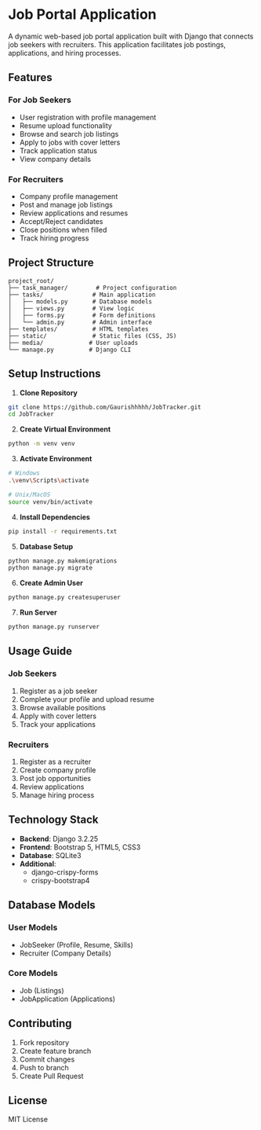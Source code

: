 # Job Portal Application

A dynamic web-based job portal application built with Django that connects job seekers with recruiters. This application facilitates job postings, applications, and hiring processes.

## Features

### For Job Seekers
- User registration with profile management
- Resume upload functionality
- Browse and search job listings
- Apply to jobs with cover letters
- Track application status
- View company details

### For Recruiters
- Company profile management
- Post and manage job listings
- Review applications and resumes
- Accept/Reject candidates
- Close positions when filled
- Track hiring progress

## Project Structure
```
project_root/
├── task_manager/        # Project configuration
├── tasks/              # Main application
│   ├── models.py       # Database models
│   ├── views.py        # View logic
│   ├── forms.py        # Form definitions
│   └── admin.py        # Admin interface
├── templates/          # HTML templates
├── static/             # Static files (CSS, JS)
├── media/             # User uploads
└── manage.py          # Django CLI
```

## Setup Instructions

1. **Clone Repository**
```bash
git clone https://github.com/Gaurishhhhh/JobTracker.git
cd JobTracker
```

2. **Create Virtual Environment**
```bash
python -m venv venv
```

3. **Activate Environment**
```bash
# Windows
.\venv\Scripts\activate

# Unix/MacOS
source venv/bin/activate
```

4. **Install Dependencies**
```bash
pip install -r requirements.txt
```

5. **Database Setup**
```bash
python manage.py makemigrations
python manage.py migrate
```

6. **Create Admin User**
```bash
python manage.py createsuperuser
```

7. **Run Server**
```bash
python manage.py runserver
```

## Usage Guide

### Job Seekers
1. Register as a job seeker
2. Complete your profile and upload resume
3. Browse available positions
4. Apply with cover letters
5. Track your applications

### Recruiters
1. Register as a recruiter
2. Create company profile
3. Post job opportunities
4. Review applications
5. Manage hiring process

## Technology Stack
- **Backend**: Django 3.2.25
- **Frontend**: Bootstrap 5, HTML5, CSS3
- **Database**: SQLite3
- **Additional**: 
  - django-crispy-forms
  - crispy-bootstrap4

## Database Models

### User Models
- JobSeeker (Profile, Resume, Skills)
- Recruiter (Company Details)

### Core Models
- Job (Listings)
- JobApplication (Applications)

## Contributing
1. Fork repository
2. Create feature branch
3. Commit changes
4. Push to branch
5. Create Pull Request

## License
MIT License
